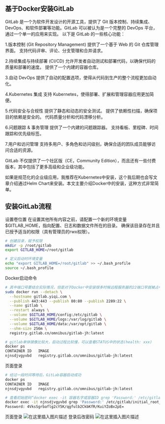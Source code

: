 ## 基于Docker安装GitLab

GitLab 是一个为软件开发设计的开源工具，提供了 Git 版本控制、持续集成、DevOps、和软件部署等功能。GitLab 可以被认为是一个完整的 DevOps 平台，通过一个单一的应用来实现。
以下是 GitLab 的一些核心功能：

1.版本控制 (Git Repository Management)
提供了一个基于 Web 的 Git 仓库管理界面。
支持代码评审、评论、分支管理和合并请求。

2.持续集成与持续部署 (CI/CD)
允许开发者自动测试和部署代码，以确保代码的质量和部署的速度。
提供了一个内建的容器仓库。

3.自动 DevOps
提供了自动的配置选项，使得从代码到生产的整个流程更加自动化。
   
4.Kubernetes 集成
支持 Kubernetes，使得部署、扩展和管理容器应用更加简便。

5.代码安全与合规性
提供了静态和动态的安全测试。
提供了依赖性扫描，确保项目的依赖是安全的。
代码质量分析和代码漂移分析。

6.问题跟踪 & 事务管理
提供了一个内建的问题跟踪器。
支持看板、里程碑、时间跟踪和优先级标签。

7.用户和访问管理
支持多用户、多角色和访问级别，确保合适的团队成员能够访问合适的资源。

GitLab 不仅提供了一个社区版（CE，Community Edition），而且还有一些付费版本，其中包括了更多高级和企业级功能。

如果是规范化的企业级应用，我推荐在Kubernetes中安装，这个我后期也会写文章介绍通过Helm Chart来安装。本文主要介绍Docker中的安装，这种方式非常简单。
## 安装GitLab流程
设置卷位置
在设置其他所有内容之前，请配置一个新的环境变量 $GITLAB_HOME，指向配置、日志和数据文件所在的目录。 确保该目录存在并且已授予适当的权限（具有管理员的rwx权限）。

```bash
# 创建目录，赋予权限
mkdir -p /root/gitlab
export GITLAB_HOME=/root/gitlab

# 定义启动时环境变量
echo "export GITLAB_HOME=/root/gitlab" >> ~/.bash_profile
source ~/.bash_profile
```
Docker启动命令
```bash
# 其中端口号要结合实际情况，但是对于Docker中安装很多时候远程服务器的22端口早就被占中，所以这里宿主机选择的是2289端口
sudo docker run --detach \
  --hostname gitlab.yiqi.com \
  --publish 443:443 --publish 80:80 --publish 2289:22 \
  --name gitlab \
  --restart always \
  --volume $GITLAB_HOME/config:/etc/gitlab \
  --volume $GITLAB_HOME/logs:/var/log/gitlab \
  --volume $GITLAB_HOME/data:/var/opt/gitlab \
  --shm-size 256m \
  registry.gitlab.cn/omnibus/gitlab-jh:latest

# gitlab单体镜像比较大，启动过程比较慢，可以查看STATUS中的状态(health: xxx)
docker ps
CONTAINER ID   IMAGE                                                              COMMAND                  CREATED             STATUS                            PORTS                                                            NAMES
njnsdjvgyvbd   registry.gitlab.cn/omnibus/gitlab-jh:latest                        "/assets/wrapper"        10 seconds ago      Up 7 seconds (health: starting)   0.0.0.0:80->80/tcp, 0.0.0.0:443->443/tcp, 0.0.0.0:2289->22/tcp   gitlab
```
页面登录

```bash
# 经过一段时间等待后，GitLab容器启动成功
docker ps
CONTAINER ID   IMAGE                                                              COMMAND                  CREATED             STATUS                    PORTS                                                            NAMES
njnsdjvgyvbd   registry.gitlab.cn/omnibus/gitlab-jh:latest                        "/assets/wrapper"        12 minutes ago      Up 12 minutes (healthy)   0.0.0.0:80->80/tcp, 0.0.0.0:443->443/tcp, 0.0.0.0:2289->22/tcp   gitlab

# 查看初始密码“docker exec -it 容器名字或容器ID grep 'Password:' /etc/gitlab/initial_root_password”
docker exec -it njnsdjvgyvbd grep 'Password:' /etc/gitlab/initial_root_password
Password: 4VksSgrbaflg2cY5K/qgfulb2CkbKfR/KuiYZoBx2pE=
```
页面登录
![在这里插入图片描述](https://img-blog.csdnimg.cn/f2eff33251ee48f998b902633cb03f0e.png)
登录后改密码
![在这里插入图片描述](https://img-blog.csdnimg.cn/142d60fe72a249f2897b8b93fe881790.png)
